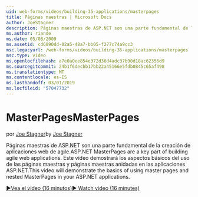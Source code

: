 ```yaml
---
uid: web-forms/videos/building-35-applications/masterpages
title: Páginas maestras | Microsoft Docs
author: JoeStagner
description: Páginas maestras de ASP.NET son una parte fundamental de la creación de aplicaciones web de agile. Este vídeo demostrará los aspectos básicos del uso de las páginas maestras y páginas maestras anidadas en...
ms.author: riande
ms.date: 05/08/2009
ms.assetid: cd6890dd-02a5-48a7-bb05-f277c74a9cc3
msc.legacyurl: /web-forms/videos/building-35-applications/masterpages
msc.type: video
ms.openlocfilehash: a7e0a0ee854e372d36d4adc37b90d18ac62356d9
ms.sourcegitcommit: 24b1f6decbb17bb22a45166e5fdb0845c65af498
ms.translationtype: MT
ms.contentlocale: es-ES
ms.lasthandoff: 03/01/2019
ms.locfileid: "57047732"
---
```

<a name="masterpages"></a><span data-ttu-id="a12d2-104">MasterPages</span><span class="sxs-lookup"><span data-stu-id="a12d2-104">MasterPages</span></span>
====================
<span data-ttu-id="a12d2-105">por [Joe Stagner](https://github.com/JoeStagner)</span><span class="sxs-lookup"><span data-stu-id="a12d2-105">by [Joe Stagner](https://github.com/JoeStagner)</span></span>

<span data-ttu-id="a12d2-106">Páginas maestras de ASP.NET son una parte fundamental de la creación de aplicaciones web de agile.</span><span class="sxs-lookup"><span data-stu-id="a12d2-106">ASP.NET MasterPages are a key part of building agile web applications.</span></span> <span data-ttu-id="a12d2-107">Este vídeo demostrará los aspectos básicos del uso de las páginas maestras y páginas maestras anidadas en las aplicaciones ASP.NET.</span><span class="sxs-lookup"><span data-stu-id="a12d2-107">This video will demonstrate the basics of using master pages and nested MasterPages in your ASP.NET applications.</span></span>

[<span data-ttu-id="a12d2-108">&#9654;Vea el vídeo (16 minutos)</span><span class="sxs-lookup"><span data-stu-id="a12d2-108">&#9654; Watch video (16 minutes)</span></span>](https://channel9.msdn.com/Blogs/ASP-NET-Site-Videos/masterpages)
